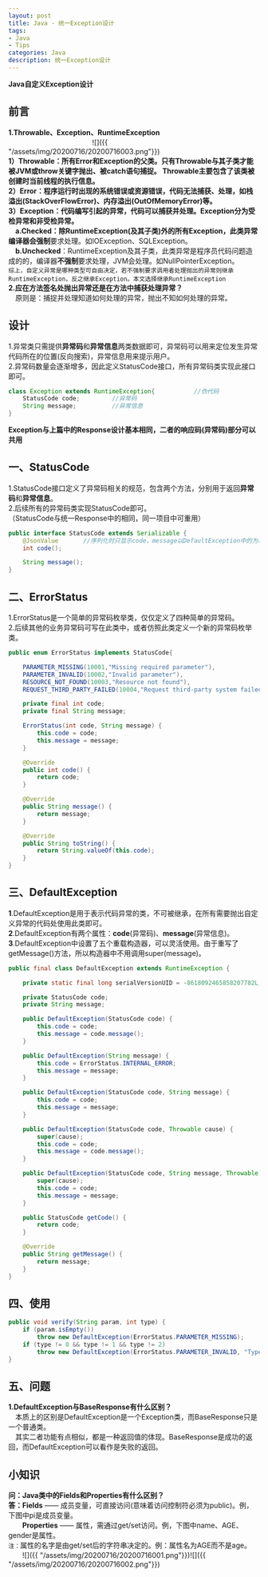 ```yaml
---
layout: post
title: Java - 统一Exception设计
tags:
- Java
- Tips
categories: Java
description: 统一Exception设计
---  
```

**Java自定义Exception设计**

<!-- more -->
## 前言
**1.Throwable、Exception、RuntimeException**  
　　　　　　　　　　　　![]({{ "/assets/img/20200716/20200716003.png"}})  
**1）Throwable：**所有Error和Exception的父类。只有Throwable与其子类才能被JVM或throw关键字抛出、被catch语句捕捉。
Throwable主要包含了该类被创建时当前线程的执行信息。  
**2）Error：**程序运行时出现的系统错误或资源错误，代码无法捕获、处理，如栈溢出(StackOverFlowError)、内存溢出(OutOfMemoryError)等。  
**3）Exception：**代码编写引起的异常，代码可以捕获并处理。Exception分为**受检异常**和**非受检异常**。  
　**a.Checked**：除RuntimeException(及其子类)外的所有Exception，此类异常编译器**会强制**要求处理。如IOException、SQLException。  
　**b.Unchecked**：RuntimeException及其子类，此类异常是程序员代码问题造成的的，编译器**不强制**要求处理，JVM会处理。如NullPointerException。  
`综上，自定义异常是哪种类型可自由决定，若不强制要求调用者处理抛出的异常则继承RuntimeException，反之继承Exception。本文选择继承RuntimeException`  
**2.应在方法签名处抛出异常还是在方法中捕获处理异常？**  
　原则是：捕捉并处理知道如何处理的异常，抛出不知如何处理的异常。  
## 设计
1.异常类只需提供**异常码**和**异常信息**两类数据即可，异常码可以用来定位发生异常代码所在的位置(反向搜索)，异常信息用来提示用户。  
2.异常码数量会逐渐增多，因此定义StatusCode接口，所有异常码类实现此接口即可。  
```java
class Exception extends RuntimeException{           //伪代码
    StatusCode code;         //异常码
    String message;          //异常信息
}
```
**Exception与上篇中的Response设计基本相同，二者的响应码(异常码)部分可以共用**  
## 一、StatusCode
1.StatusCode接口定义了异常码相关的规范，包含两个方法，分别用于返回**异常码**和**异常信息**。  
2.后续所有的异常码类实现StatusCode即可。  
（StatusCode与统一Response中的相同，同一项目中可重用）  
```java
public interface StatusCode extends Serializable {
    @JsonValue       //序列化时只显示code，message以DefaultException中的为准
    int code();

    String message();
}
```
## 二、ErrorStatus
1.ErrorStatus是一个简单的异常码枚举类，仅仅定义了四种简单的异常码。  
2.后续其他的业务异常码可写在此类中，或者仿照此类定义一个新的异常码枚举类。
```java
public enum ErrorStatus implements StatusCode{

    PARAMETER_MISSING(10001,"Missing required parameter"),
    PARAMETER_INVALID(10002,"Invalid parameter"),
    RESOURCE_NOT_FOUND(10003,"Resource not found"),
    REQUEST_THIRD_PARTY_FAILED(10004,"Request third-party system failed");

    private final int code;
    private final String message;

    ErrorStatus(int code, String message) {
        this.code = code;
        this.message = message;
    }

    @Override
    public int code() {
        return code;
    }

    @Override
    public String message() {
        return message;
    }

    @Override
    public String toString() {
        return String.valueOf(this.code);
    }
}
```
## 三、DefaultException
**1**.DefaultException是用于表示代码异常的类，不可被继承，在所有需要抛出自定义异常的代码处使用此类即可。  
**2**.DefaultException有两个属性：**code**(异常码)、**message**(异常信息)。  
**3**.DefaultException中设置了五个重载构造器，可以灵活使用。由于重写了getMessage()方法，所以构造器中不用调用super(message)。  
```java
public final class DefaultException extends RuntimeException {

    private static final long serialVersionUID = -8618092465858207782L;

    private StatusCode code;
    private String message;

    public DefaultException(StatusCode code) {
        this.code = code;
        this.message = code.message();
    }

    public DefaultException(String message) {
        this.code = ErrorStatus.INTERNAL_ERROR;
        this.message = message;
    }

    public DefaultException(StatusCode code, String message) {
        this.code = code;
        this.message = message;
    }

    public DefaultException(StatusCode code, Throwable cause) {
        super(cause);
        this.code = code;
        this.message = code.message();
    }

    public DefaultException(StatusCode code, String message, Throwable cause) {
        super(cause);
        this.code = code;
        this.message = message;
    }

    public StatusCode getCode() {
        return code;
    }

    @Override
    public String getMessage() {
        return message;
    }
}
```
## 四、使用
```java
public void verify(String param, int type) {
    if (param.isEmpty()) 
        throw new DefaultException(ErrorStatus.PARAMETER_MISSING);
    if (type != 0 && type != 1 && type != 2)
        throw new DefaultException(ErrorStatus.PARAMETER_INVALID, "Type can only be 1 or 2");
}
```
## 五、问题
**1.DefaultException与BaseResponse有什么区别？**  
　本质上的区别是DefaultException是一个Exception类，而BaseResponse只是一个普通类。  
　其实二者功能有点相似，都是一种返回值的体现。BaseResponse是成功的返回，而DefaultException可以看作是失败的返回。  
## 小知识
**问：Java类中的Fields和Properties有什么区别？**  
**答：Fields** —— 成员变量，可直接访问(意味着访问控制符必须为public)。例，下图中pi是成员变量。    
　　**Properties** —— 属性，需通过get/set访问。例，下图中name、AGE、gender是属性。  
`注：`属性的名字是由get/set后的字符串决定的。例：属性名为AGE而不是age。  
　　![]({{ "/assets/img/20200716/20200716001.png"}})![]({{ "/assets/img/20200716/20200716002.png"}})